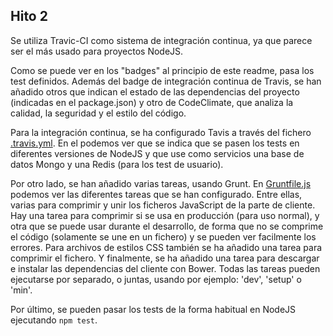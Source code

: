 ## Hito 2

Se utiliza Travic-CI como sistema de integración continua, ya que parece ser el más usado para proyectos NodeJS.

Como se puede ver en los "badges" al principio de este readme, pasa los test definidos. Además del badge de integración continua de Travis, se han añadido otros que indican el estado de las dependencias del proyecto (indicadas en el package.json) y otro de CodeClimate, que analiza la calidad, la seguridad y el estilo del código.

Para la integración continua, se ha configurado Tavis a través del fichero [.travis.yml](https://github.com/segura2010/CC-Proyecto-OpenSecureChat/blob/master/.travis.yml). En el podemos ver que se indica que se pasen los tests en diferentes versiones de NodeJS y que use como servicios una base de datos Mongo y una Redis (para los test de usuario).

Por otro lado, se han añadido varias tareas, usando Grunt. En [Gruntfile.js](https://github.com/segura2010/CC-Proyecto-OpenSecureChat/blob/master/.travis.yml) podemos ver las diferentes tareas que se han configurado. Entre ellas, varias para comprimir y unir los ficheros JavaScript de la parte de cliente. Hay una tarea para comprimir si se usa en producción (para uso normal), y otra que se puede usar durante el desarrollo, de forma que no se comprime el código (solamente se une en un fichero) y se pueden ver facilmente los errores. Para archivos de estilos CSS también se ha añadido una tarea para comprimir el fichero. Y finalmente, se ha añadido una tarea para descargar e instalar las dependencias del cliente con Bower. Todas las tareas pueden ejecutarse por separado, o juntas, usando por ejemplo: 'dev', 'setup' o 'min'.

Por último, se pueden pasar los tests de la forma habitual en NodeJS ejecutando `npm test`.